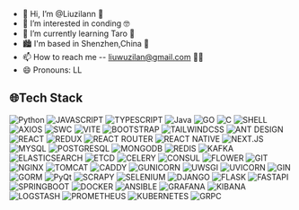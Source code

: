 - 👋 Hi, I’m @Liuzilann 💯
- 👀 I’m interested in conding 🤓
- 🌱 I’m currently learning Taro 🚀
- 🏙️ I'm based in Shenzhen,China 📍
- 📫 How to reach me -- liuwuzilan@gmail.com 👨‍🚀
- 😄 Pronouns: LL

## 🌐Tech Stack

![Python](https://img.shields.io/badge/python-1A1A1A?style=for-the-badge&logo=python&logoColor=ffdd54)
![JAVASCRIPT](https://img.shields.io/badge/JAVASCRIPT-1A1A1A?style=for-the-badge&logo=javascript&logoColor=F7DF1E)
![TYPESCRIPT](https://img.shields.io/badge/TYPESCRIPT-1A1A1A?style=for-the-badge&logo=typescript&logoColor=3178C6)
![Java](https://img.shields.io/badge/java-1A1A1A?style=for-the-badge&logo=openjdk&logoColor=ffc61a)
![GO](https://img.shields.io/badge/GO-1A1A1A?style=for-the-badge&logo=go&logoColor=00ADD8)
![C](https://img.shields.io/badge/C-1A1A1A?style=for-the-badge&logo=c&logoColor=A8B9CC)
![SHELL](https://img.shields.io/badge/SHELL-1A1A1A?style=for-the-badge&logo=gnu-bash&logoColor=4EAA25)
![AXIOS](https://img.shields.io/badge/AXIOS-1A1A1A?style=for-the-badge&logo=axios&logoColor=5A29E4)
![SWC](https://img.shields.io/badge/SWC-1A1A1A?style=for-the-badge&logo=swc&logoColor=F8C457)
![VITE](https://img.shields.io/badge/VITE-1A1A1A?style=for-the-badge&logo=vite&logoColor=646CFF)
![BOOTSTRAP](https://img.shields.io/badge/BOOTSTRAP-1A1A1A?style=for-the-badge&logo=bootstrap&logoColor=7952B3)
![TAILWINDCSS](https://img.shields.io/badge/TAILWINDCSS-1A1A1A?style=for-the-badge&logo=tailwindcss&logoColor=06B6D4)
![ANT DESIGN](https://img.shields.io/badge/ANT_DESIGN-1A1A1A?style=for-the-badge&logo=antdesign&logoColor=0170FE)
![REACT](https://img.shields.io/badge/REACT-1A1A1A?style=for-the-badge&logo=react&logoColor=61DAFB)
![REDUX](https://img.shields.io/badge/REDUX-1A1A1A?style=for-the-badge&logo=redux&logoColor=764ABC)
![REACT ROUTER](https://img.shields.io/badge/REACT_ROUTER-1A1A1A?style=for-the-badge&logo=reactrouter&logoColor=CA4245)
![REACT NATIVE](https://img.shields.io/badge/REACT_NATIVE-1A1A1A?style=for-the-badge&logo=react&logoColor=61DAFB)
![NEXT.JS](https://img.shields.io/badge/NEXT.JS-1A1A1A?style=for-the-badge&logo=next.js&logoColor=7a0099)
![MYSQL](https://img.shields.io/badge/MYSQL-1A1A1A?style=for-the-badge&logo=mysql&logoColor=8080ff)
![POSTGRESQL](https://img.shields.io/badge/POSTGRESQL-1A1A1A?style=for-the-badge&logo=postgresql&logoColor=4169E1)
![MONGODB](https://img.shields.io/badge/MONGODB-1A1A1A?style=for-the-badge&logo=mongodb&logoColor=47A248)
![REDIS](https://img.shields.io/badge/REDIS-1A1A1A?style=for-the-badge&logo=redis&logoColor=FF4438)
![KAFKA](https://img.shields.io/badge/KAFKA-1A1A1A?style=for-the-badge&logo=apache-kafka&logoColor=00e5e6)
![ELASTICSEARCH](https://img.shields.io/badge/ELASTICSEARCH-1A1A1A?style=for-the-badge&logo=elasticsearch&logoColor=005571)
![ETCD](https://img.shields.io/badge/ETCD-1A1A1A?style=for-the-badge&logo=etcd&logoColor=419EDA)
![CELERY](https://img.shields.io/badge/CELERY-1A1A1A?style=for-the-badge&logo=celery&logoColor=37814A)
![CONSUL](https://img.shields.io/badge/CONSUL-1A1A1A?style=for-the-badge&logo=consul&logoColor=F24C53)
![FLOWER](https://img.shields.io/badge/FLOWER-1A1A1A?style=for-the-badge&logo=linuxserver&logoColor=DA3B8A)
![GIT](https://img.shields.io/badge/GIT-1A1A1A?style=for-the-badge&logo=git&logoColor=F05032)
![NGINX](https://img.shields.io/badge/NGINX-1A1A1A?style=for-the-badge&logo=nginx&logoColor=009639)
![TOMCAT](https://img.shields.io/badge/TOMCAT-1A1A1A?style=for-the-badge&logo=apache-tomcat&logoColor=F8DC75)
![CADDY](https://img.shields.io/badge/CADDY-1A1A1A?style=for-the-badge&logo=caddy&logoColor=1F88C0)
![GUNICORN](https://img.shields.io/badge/GUNICORN-1A1A1A?style=for-the-badge&logo=gunicorn&logoColor=499848)
![UWSGI](https://img.shields.io/badge/UWSGI-1A1A1A?style=for-the-badge&logo=linuxserver&logoColor=DA3B8A)
![UVICORN](https://img.shields.io/badge/UVICORN-1A1A1A?style=for-the-badge&logo=fastapi&logoColor=009688)
![GIN](https://img.shields.io/badge/GIN-1A1A1A?style=for-the-badge&logo=gin&logoColor=33f8ff)
![GORM](https://img.shields.io/badge/GORM-1A1A1A?style=for-the-badge&logo=go&logoColor=00ADD8)
![PyQt](https://img.shields.io/badge/PYQT-1A1A1A?style=for-the-badge&logo=qt&logoColor=41CD52)
![SCRAPY](https://img.shields.io/badge/SCRAPY-1A1A1A?style=for-the-badge&logo=scrapy&logoColor=60A839)
![SELENIUM](https://img.shields.io/badge/SELENIUM-1A1A1A?style=for-the-badge&logo=selenium&logoColor=43B02A)
![DJANGO](https://img.shields.io/badge/DJANGO-1A1A1A?style=for-the-badge&logo=django&logoColor=ff884d)
![FLASK](https://img.shields.io/badge/FLASK-1A1A1A?style=for-the-badge&logo=flask&logoColor=ff884d)
![FASTAPI](https://img.shields.io/badge/FASTAPI-1A1A1A?style=for-the-badge&logo=fastapi&logoColor=009688)
![SPRINGBOOT](https://img.shields.io/badge/SPRINGBOOT-1A1A1A?style=for-the-badge&logo=spring-boot&logoColor=6DB33F)
![DOCKER](https://img.shields.io/badge/DOCKER-1A1A1A?style=for-the-badge&logo=docker&logoColor=2496ED)
![ANSIBLE](https://img.shields.io/badge/ANSIBLE-1A1A1A?style=for-the-badge&logo=ansible&logoColor=EE0000)
![GRAFANA](https://img.shields.io/badge/GRAFANA-1A1A1A?style=for-the-badge&logo=grafana&logoColor=F46800)
![KIBANA](https://img.shields.io/badge/KIBANA-1A1A1A?style=for-the-badge&logo=kibana&logoColor=005571)
![LOGSTASH](https://img.shields.io/badge/LOGSTASH-1A1A1A?style=for-the-badge&logo=logstash&logoColor=005571)
![PROMETHEUS](https://img.shields.io/badge/PROMETHEUS-1A1A1A?style=for-the-badge&logo=prometheus&logoColor=E6522C)
![KUBERNETES](https://img.shields.io/badge/KUBERNETES-1A1A1A?style=for-the-badge&logo=kubernetes&logoColor=326CE5)
![GRPC](https://img.shields.io/badge/GRPC-1A1A1A?style=for-the-badge&logo=trpc&logoColor=2596BE)
